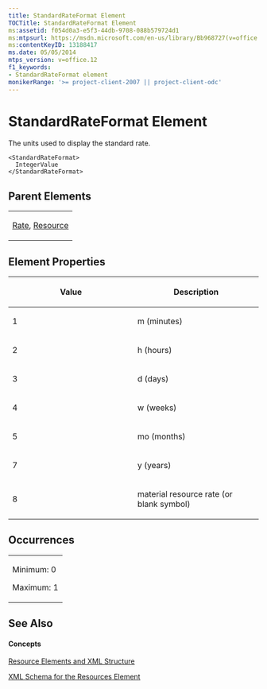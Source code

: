 ```yaml
---
title: StandardRateFormat Element
TOCTitle: StandardRateFormat Element
ms:assetid: f054d0a3-e5f3-44db-9708-088b579724d1
ms:mtpsurl: https://msdn.microsoft.com/en-us/library/Bb968727(v=office.12)
ms:contentKeyID: 13188417
ms.date: 05/05/2014
mtps_version: v=office.12
f1_keywords:
- StandardRateFormat element
monikerRange: '>= project-client-2007 || project-client-odc'
---
```


# StandardRateFormat Element




The units used to display the standard rate.

    <StandardRateFormat>
      IntegerValue
    </StandardRateFormat>

## Parent Elements

<table>
<colgroup>
<col style="width: 100%" />
</colgroup>
<tbody>
<tr class="odd">
<td><p><a href="rate-element.md">Rate</a>, <a href="resource-element.md">Resource</a></p></td>
</tr>
</tbody>
</table>

## Element Properties

<table>
<colgroup>
<col style="width: 50%" />
<col style="width: 50%" />
</colgroup>
<thead>
<tr class="header">
<th><p>Value</p></th>
<th><p>Description</p></th>
</tr>
</thead>
<tbody>
<tr class="odd">
<td><p>1</p></td>
<td><p>m (minutes)</p></td>
</tr>
<tr class="even">
<td><p>2</p></td>
<td><p>h (hours)</p></td>
</tr>
<tr class="odd">
<td><p>3</p></td>
<td><p>d (days)</p></td>
</tr>
<tr class="even">
<td><p>4</p></td>
<td><p>w (weeks)</p></td>
</tr>
<tr class="odd">
<td><p>5</p></td>
<td><p>mo (months)</p></td>
</tr>
<tr class="even">
<td><p>7</p></td>
<td><p>y (years)</p></td>
</tr>
<tr class="odd">
<td><p>8</p></td>
<td><p>material resource rate (or blank symbol)</p></td>
</tr>
</tbody>
</table>

## Occurrences

<table>
<colgroup>
<col style="width: 100%" />
</colgroup>
<tbody>
<tr class="odd">
<td><p>Minimum: 0</p>
<p>Maximum: 1</p></td>
</tr>
</tbody>
</table>

## See Also

#### Concepts

[Resource Elements and XML Structure](resource-elements-and-xml-structure.md)

[XML Schema for the Resources Element](xml-schema-for-the-resources-element.md)

